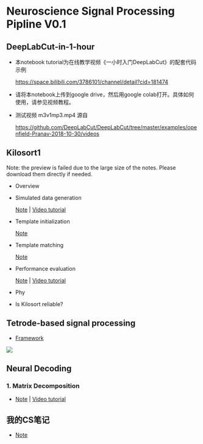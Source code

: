 # Neuroscience Signal Processing Pipline V0.1

## DeepLabCut-in-1-hour

- 本notebook tutorial为在线教学视频《一小时入门DeepLabCut》的配套代码示例
  
  https://space.bilibili.com/3786101/channel/detail?cid=181474
  
- 请将本notebook上传到google drive，然后用google colab打开。具体如何使用，请参见视频教程。

- 测试视频 m3v1mp3.mp4 源自

  https://github.com/DeepLabCut/DeepLabCut/tree/master/examples/openfield-Pranav-2018-10-30/videos


## Kilosort1
  Note: the preview is failed due to the large size of the notes. Please download them directly if needed.

- Overview

- Simulated data generation

  [Note](https://github.com/BrainOdyssey2050/Pipline/blob/main/make_eMouseData.m.pdf)  |  [Video tutorial](https://www.bilibili.com/video/BV19b4y1f7hw/)

- Template initialization

  [Note](https://sway.office.com/sHeWvdzA8oSOrExg?ref=Link)

- Template matching

  [Note](https://github.com/BrainOdyssey2050/Pipline/blob/main/KiloSort_MainOptimization.png)

- Performance evaluation

  [Note](https://github.com/BrainOdyssey2050/Pipline/blob/main/Benchmark_simulation.m.pdf)  |  [Video tutorial](https://www.bilibili.com/video/BV1Mq4y1E758)

- Phy

- Is Kilosort reliable?

## Tetrode-based signal processing
  - [Framework](https://github.com/BrainOdyssey2050/Pipline/blob/main/Neuralynx%20hardware%20and%20software%20processing.png) 

  ![](https://github.com/BrainOdyssey2050/Pipline/blob/main/neuralynx%20image%20show.png)

## Neural Decoding
### 1. Matrix Decomposition

- [Note](https://github.com/BrainOdyssey2050/Pipline/blob/main/Matrix%20decomposition%20.pdf)  |  [Video tutorial](https://www.bilibili.com/video/BV1ov411V7S2/)

## 我的CS笔记

- [Note](https://github.com/BrainOdyssey2050/My-CS-Notes) 